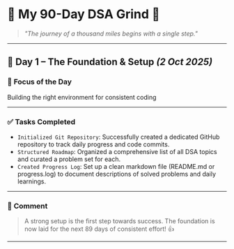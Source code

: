 #  🚀 My 90-Day DSA Grind 🚀

> *"The journey of a thousand miles begins with a single step."*

---

## 📅 **Day 1** – The Foundation & Setup *(2 Oct 2025)*

### 🎯 **Focus of the Day** 
Building the right environment for consistent coding

---

### ✅ **Tasks Completed**

- `Initialized Git Repository`: Successfully created a dedicated GitHub repository to track daily progress and code commits.
- `Structured Roadmap`: Organized a comprehensive list of all DSA topics and curated a problem set for each.
- `Created Progress Log`: Set up a clean markdown file (README.md or progress.log) to document descriptions of solved problems and daily learnings.

---

### 💭 **Comment**
> A strong setup is the first step towards success. The foundation is now laid for the next 89 days of consistent effort! 👍

---
